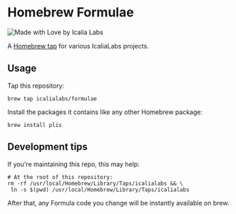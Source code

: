 # Homebrew Formulae
![Made with Love by Icalia Labs](https://img.shields.io/badge/With%20love%20by-Icalia%20Labs-ff3434.svg)

A [Homebrew tap] for various IcaliaLabs projects.

[Homebrew tap]: https://github.com/Homebrew/brew/blob/master/docs/brew-tap.md

## Usage

Tap this repository:

    brew tap icalialabs/formulae

Install the packages it contains like any other Homebrew package:

    brew install plis

## Development tips

If you're maintaining this repo, this may help:

```
# At the root of this repository:
rm -rf /usr/local/Homebrew/Library/Taps/icalialabs && \
 ln -s $(pwd) /usr/local/Homebrew/Library/Taps/icalialabs
```

After that, any Formula code you change will be instantly available on brew.
